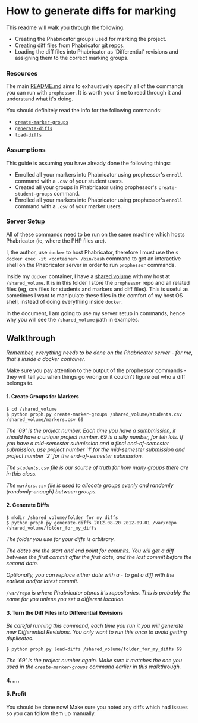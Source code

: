 # How to generate diffs for marking

This readme will walk you through the following:

- Creating the Phabricator groups used for marking the project.
- Creating diff files from Phabricator git repos.
- Loading the diff files into Phabricator as 'Differential' revisions and assigning them to the correct marking groups.

### Resources

The main [README.md](/README.md) aims to exhaustively specify all of the commands you can run with `prophessor`.
It is worth your time to read through it and understand what it's doing.

You should definitely read the info for the following commands:

- [`create-marker-groups`](/README.md#create-marker-groups)
- [`generate-diffs`](/README.md#generate-diffs)
- [`load-diffs`](/README.md#load-diffs)

### Assumptions

This guide is assuming you have already done the following things:

- Enrolled all your markers into Phabricator using prophessor's `enroll` command with a `.csv` of your student users.
- Created all your groups in Phabricator using prophessor's `create-student-groups` command.
- Enrolled all your markers into Phabricator using prophessor's `enroll` command with a `.csv` of your marker users.

### Server Setup

All of these commands need to be run on the same machine which hosts Phabricator (ie, where the PHP files are).

I, the author, use `docker` to host Phabricator, therefore I must use the `$ docker exec -it <container> /bin/bash` command to get an interactive shell on the Phabricator server in order to run `prophessor` commands.

Inside my `docker` container, I have a [shared volume](https://docs.docker.com/engine/tutorials/dockervolumes/#/mount-a-shared-storage-volume-as-a-data-volume) with my host at `/shared_volume`.
It is in this folder I store the `prophessor` repo and all related files (eg, csv files for students and markers and diff files). This is useful as sometimes I want to manipulate these files in the comfort of my host OS shell, instead of doing everything inside `docker`.

In the document, I am going to use my server setup in commands, hence why you will see the `/shared_volume` path in examples.

## Walkthrough

_Remember, everything needs to be done on the Phabricator server - for me, that's inside a docker container._

Make sure you pay attention to the output of the prophessor commands - they will tell you when things go wrong or it couldn't figure out who a diff belongs to.

#### 1. Create Groups for Markers 

```
$ cd /shared_volume
$ python proph.py create-marker-groups /shared_volume/students.csv /shared_volume/markers.csv 69
```

_The '69' is the project number. Each time you have a sumbmission, it should have a unique project number. 69 is a silly number, for teh lols.
If you have a mid-semester submission and a final end-of-semester submission, use project number '1' for the mid-semester submission and project number '2' for the end-of-semester submission._

_The `students.csv` file is our source of truth for how many groups there are in this class._

_The `markers.csv` file is used to allocate groups evenly and randomly (randomly-enough) between groups._

#### 2. Generate Diffs

```
$ mkdir /shared_volume/folder_for_my_diffs
$ python proph.py generate-diffs 2012-08-20 2012-09-01 /var/repo /shared_volume/folder_for_my_diffs
```
_The folder you use for your diffs is arbitrary._

_The dates are the start and end point for commits. You will get a diff between the first commit after the first date, and the last commit before the second date._

_Optiionally, you can replace either date with a `-` to get a diff with the earliest and/or latest commit._

_`/var/repo` is where Phabricator stores it's repositories. This is probably the same for you unless you set a different location._

#### 3. Turn the Diff Files into Differential Revisions

_Be careful running this command, each time you run it you will generate new Differential Revisions. You only want to run this once to avoid getting duplicates._

```
$ python proph.py load-diffs /shared_volume/folder_for_my_diffs 69
```

_The '69' is the project number again. Make sure it matches the one you used in the `create-marker-groups` command earlier in this walkthrough._

#### 4. ....

#### 5. Profit

You should be done now! Make sure you noted any diffs which had issues so you can follow them up manually.

